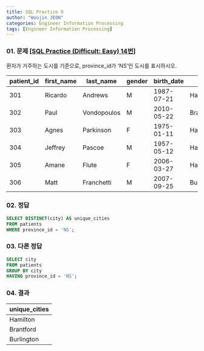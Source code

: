 ```yaml
---
title: SQL Practice 9
author: "Woojin JEON"
categories: Engineer Information Processing
tags: [Engineer Information Processing]
---
```


### 01. 문제 [[SQL Practice (Difficult: Easy) 14번](https://www.sql-practice.com/)]

환자가 거주하는 도시를 기준으로, province_id가 'NS'인 도시를 표시하시오.

| patient_id | first_name | last_name   | gender | birth_date | city       | province_id | allergies   | height | weight |
|------------|------------|-------------|--------|------------|------------|-------------|-------------|--------|--------|
| 301        | Ricardo    | Andrews     | M      | 1987-07-21 | Hamilton   | ON          | NULL        | 177    | 112    |
| 302        | Paul       | Vondopoulos | M      | 2010-05-22 | Brantford  | ON          | NULL        | 107    | 36     |
| 303        | Agnes      | Parkinson   | F      | 1975-01-11 | Hamilton   | ON          | Sulfa Drugs | 158    | 47     |
| 304        | Jeffrey    | Pascoe      | M      | 1957-05-12 | Hamilton   | ON          | Sulfa       | 174    | 84     |
| 305        | Amane      | Flute       | F      | 2006-03-27 | Hamilton   | ON          | NULL        | 130    | 48     |
| 306        | Matt       | Franchetti  | M      | 2007-09-25 | Burlington | ON          | Milk        | 157    | 60     |

### 02. 정답

```sql
SELECT DISTINCT(city) AS unique_cities
FROM patients
WHERE province_id = 'NS';
```

### 03. 다른 정답

```sql
SELECT city
FROM patients
GROUP BY city
HAVING province_id = 'NS';
```

### 04. 결과

| unique_cities |
| ------------- |
| Hamilton      |
| Brantford     |
| Burlington    |

